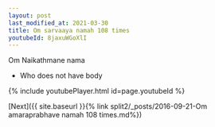 ```yaml
---
layout: post
last_modified_at: 2021-03-30
title: Om sarvaaya namah 108 times
youtubeId: 8jaxuWGoXlI
---
```

 
 
Om Naikathmane nama 
 
 -  Who does not have body 
 
  
 
  
 
 
 
 
 
 


{% include youtubePlayer.html id=page.youtubeId %}
 
[Next]({{ site.baseurl }}{% link  split2/_posts/2016-09-21-Om amaraprabhave namah 108 times.md%})
 
